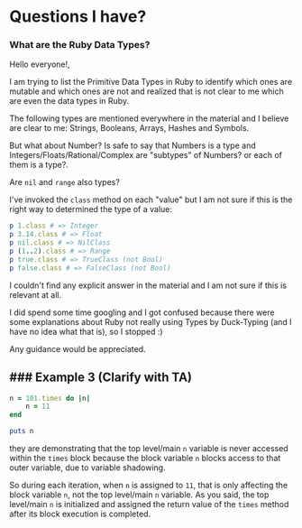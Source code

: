# Questions I have?

### What are the Ruby Data Types?

Hello everyone!,

I am trying to list the Primitive Data Types in Ruby to identify which ones are mutable and which ones are not and realized that is not clear to me which are even the data types in Ruby. 

The following types are mentioned everywhere in the material and I believe are clear to me: Strings, Booleans, Arrays, Hashes and Symbols.

But what about Number? Is safe to say that Numbers is a type and Integers/Floats/Rational/Complex are "subtypes" of Numbers? or each of them is a type?.

Are `nil` and `range` also types?

I've invoked the `class` method on each "value" but I am not sure if this is the right way to determined the type of a value:

```ruby
p 1.class # => Integer
p 3.14.class # => Float
p nil.class # => NilClass
p (1..2).class # => Range
p true.class # => TrueClass (not Bool)
p false.class # => FalseClass (not Bool)
```

I couldn't find any explicit answer in the material and I am not sure if this is relevant at all. 

I did spend some time googling and I got confused because there were some explanations about Ruby not really using Types by Duck-Typing (and I have no idea what that is), so I stopped :) 

Any guidance would be appreciated.

## ### Example 3 (Clarify with TA)

```ruby
n = 101.times do |n|
	n = 11
end

puts n
```

they are demonstrating that the top level/main `n` variable is never accessed within the `times` block because the block variable `n` blocks access to that outer variable, due to variable shadowing.

So during each iteration, when `n` is assigned to `11`, that is only affecting the block variable `n`, not the top level/main `n` variable. As you said, the top level/main `n` is initialized and assigned the return value of the `times` method after its block execution is completed.










